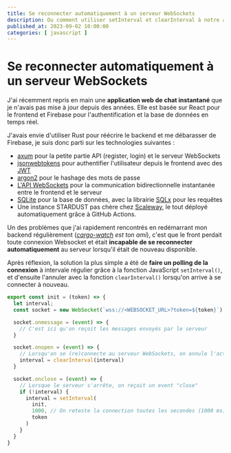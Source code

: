 ```yaml
---
title: Se reconnecter automatiquement à un serveur WebSockets
description: Ou comment utiliser setInterval et clearInterval à notre avantage
published_at: 2023-09-02 10:00:00
categories: [ javascript ]
---
```


# Se reconnecter automatiquement à un serveur WebSockets

J'ai récemment repris en main une **application web de chat instantané** que je n'avais pas mise à jour depuis des années. Elle est basée sur React pour le frontend et Firebase pour l'authentification et la base de données en temps réel.

J'avais envie d'utiliser Rust pour réécrire le backend et me débarasser de Firebase, je suis donc parti sur les technologies suivantes : 
- [axum](https://crates.io/crates/axum) pour la petite partie API (register, login) et le serveur WebSockets
- [jsonwebtokens](https://crates.io/crates/jsonwebtokens) pour authentifier l'utilisateur depuis le frontend avec des [JWT](https://datatracker.ietf.org/doc/html/rfc7519)
- [argon2](https://crates.io/crates/argon2) pour le hashage des mots de passe
- [L'API WebSockets](https://developer.mozilla.org/en-US/docs/Web/API/WebSockets_API) pour la communication bidirectionnelle instantanée entre le frontend et le serveur
- [SQLite](https://www.sqlite.org) pour la base de données, avec la librairie [SQLx](https://crates.io/crates/sqlx) pour les requêtes
- Une instance STARDUST pas chère chez [Scaleway](https://www.scaleway.com/en/), le tout déployé automatiquement grâce à GitHub Actions.

Un des problèmes que j'ai rapidement rencontrés en redémarrant mon backend régulièrement (*[cargo-watch](https://crates.io/crates/cargo-watch) est ton ami*), c'est que le front perdait toute connexion Websocket et était **incapable de se reconnecter automatiquement** au serveur lorsqu'il était de nouveau disponible.

Après réflexion, la solution la plus simple a été de **faire un polling de la connexion** à intervale régulier grâce à la fonction JavaScript `setInterval()`, et d'ensuite l'annuler avec la fonction `clearInterval()` lorsqu'on arrive à se connecter à nouveau.

```javascript
export const init = (token) => {
  let interval;
  const socket = new WebSocket(`wss://<WEBSOCKET_URL>?token=${token}`)

  socket.onmessage = (event) => {
    // C'est ici qu'on reçoit les messages envoyés par le serveur
  }

  socket.onopen = (event) => {
    // Lorsqu'on se (re)connecte au serveur WebSockets, on annule l'action récurrente lancée par setInterval()
    interval = clearInterval(interval)
  }

  socket.onclose = (event) => {
    // Lorsque le serveur s'arrête, on reçoit un event "close"
    if (!interval) {
      interval = setInterval(
        init,
        1000, // On reteste la connection toutes les secondes (1000 ms)
        token
      )
    }
  }
}
```
